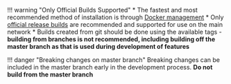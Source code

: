 !!! warning "Only Official Builds Supported"
	* The fastest and most recommended method of installation is through [Docker management](/running-a-node/node-setup)
	* Only [official release builds](/integration-guides/build-options#official-release-builds) are recommended and supported for use on the main network
	* Builds created from git should be done using the available tags - **building from branches is not recommended, including building off the master branch as that is used during development of features**

!!! danger "Breaking changes on master branch"
	Breaking changes can be included in the master branch early in the development process. **Do not build from the master branch**
